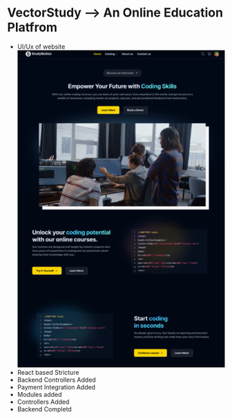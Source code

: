 # VectorStudy --> An Online Education Platfrom

- UI/Ux of website
  ![alt text](image.png)
- React based Stricture
- Backend Controllers Added
- Payment Integration Added
- Modules added
- Controllers Added
- Backend Completd


